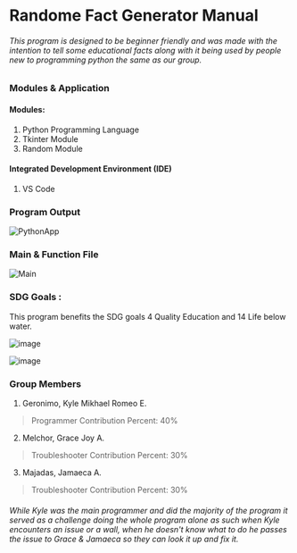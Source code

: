 # Randome Fact Generator Manual

###### This program is designed to be beginner friendly and was made with the intention to tell some educational facts along with it being used by people new to programming python the same as our group. 

### Modules & Application

#### Modules:
1. Python Programming Language
2. Tkinter Module
3. Random Module

####  Integrated Development Environment (IDE)
1. VS Code

### Program Output

![PythonApp](https://github.com/SinMurasaki/Python-Random-Fact-Generator/assets/129580972/f7a8f8cf-ac01-4891-a6c1-987c4150028f)

### Main & Function File 

![Main](https://github.com/SinMurasaki/Python-Random-Fact-Generator/assets/129580972/0549f075-d681-473e-b6e1-4aaf68380d70)

### SDG Goals :

This program benefits the SDG goals 4 Quality Education and 14 Life below water.

![image](https://github.com/SinMurasaki/Python-Random-Fact-Generator/assets/129580972/53602f0b-e89a-4658-bbef-2c1402f55e5e)

![image](https://github.com/SinMurasaki/Python-Random-Fact-Generator/assets/129580972/0aa9a68b-d65d-4825-8bf9-20f91d1a87d9)


### Group Members

1. Geronimo, Kyle Mikhael Romeo E. 
> Programmer Contribution Percent: 40%
2. Melchor, Grace Joy A.
> Troubleshooter Contribution Percent: 30%
3. Majadas, Jamaeca A.
> Troubleshooter Contribution Percent: 30%

###### While Kyle was the main programmer and did the majority of the program it served as a challenge doing the whole program alone as such when Kyle encounters an issue or a wall, when he doesn't know what to do he passes the issue to Grace & Jamaeca so they can look it up and fix it.
